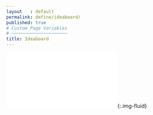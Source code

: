 ```yaml
---
layout   : default
permalink: define/ideaboard/
published: true
# Custom Page Variables
# ─────────────────────
title: Ideaboard
---
```


![Ideaboard](/1718-nmd3-project-dhaenens_boone/Images/Moodboard.pdf){:.img-fluid}
